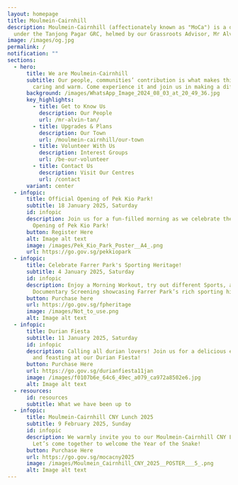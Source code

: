 ```yaml
---
layout: homepage
title: Moulmein-Cairnhill
description: Moulmein-Cairnhill (affectionately known as "MoCa") is a division
  under the Tanjong Pagar GRC, helmed by our Grassroots Advisor, Mr Alvin Tan.
image: /images/og.jpg
permalink: /
notification: ""
sections:
  - hero:
      title: We are Moulmein-Cairnhill
      subtitle: Our people, communities’ contribution is what makes this town special,
        caring and warm. Come experience it and join us in making a difference.
      background: /images/WhatsApp_Image_2024_08_03_at_20_49_36.jpg
      key_highlights:
        - title: Get to Know Us
          description: Our People
          url: /mr-alvin-tan/
        - title: Upgrades & Plans
          description: Our Town
          url: /moulmein-cairnhill/our-town
        - title: Volunteer With Us
          description: Interest Groups
          url: /be-our-volunteer
        - title: Contact Us
          description: Visit Our Centres
          url: /contact
      variant: center
  - infopic:
      title: Official Opening of Pek Kio Park!
      subtitle: 18 January 2025, Saturday
      id: infopic
      description: Join us for a fun-filled morning as we celebrate the Official
        Opening of Pek Kio Park!
      button: Register Here
      alt: Image alt text
      image: /images/Pek_Kio_Park_Poster__A4_.png
      url: https://go.gov.sg/pekkiopark
  - infopic:
      title: Celebrate Farrer Park's Sporting Heritage!
      subtitle: 4 January 2025, Saturday
      id: infopic
      description: Enjoy a Morning Workout, try out different Sports, and catch a
        Documentary Screening showcasing Farrer Park’s rich sporting history!
      button: Purchase here
      url: https://go.gov.sg/fpheritage
      image: /images/Not_to_use.png
      alt: Image alt text
  - infopic:
      title: Durian Fiesta
      subtitle: 11 January 2025, Saturday
      id: infopic
      description: Calling all durian lovers! Join us for a delicious evening of fun
        and feasting at our Durian Fiesta!
      button: Purchase Here
      url: https://go.gov.sg/durianfiesta11jan
      image: /images/f0107b6e_64c6_49ec_a079_ca972a8502e6.jpg
      alt: Image alt text
  - resources:
      id: resources
      subtitle: What we have been up to
  - infopic:
      title: Moulmein-Cairnhill CNY Lunch 2025
      subtitle: 9 February 2025, Sunday
      id: infopic
      description: We warmly invite you to our Moulmein-Cairnhill CNY Lunch 2025!
        Let’s come together to welcome the Year of the Snake!
      button: Purchase Here
      url: https://go.gov.sg/mocacny2025
      image: /images/Moulmein_Cairnhill_CNY_2025__POSTER___5_.png
      alt: Image alt text
---
```

